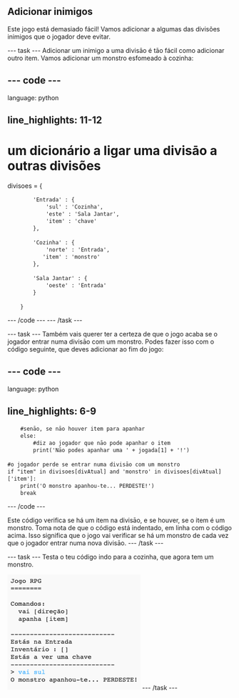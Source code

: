 ## Adicionar inimigos

Este jogo está demasiado fácil! Vamos adicionar a algumas das divisões inimigos que o jogador deve evitar.

\--- task \--- Adicionar um inimigo a uma divisāo é tāo fácil como adicionar outro item. Vamos adicionar um monstro esfomeado à cozinha:

## \--- code \---

language: python

## line_highlights: 11-12

# um dicionário a ligar uma divisāo a outras divisões

divisoes = {

            'Entrada' : {
                'sul' : 'Cozinha',
                'este' : 'Sala Jantar',
                'item' : 'chave'
            },
    
            'Cozinha' : {
                'norte' : 'Entrada',
               'item' : 'monstro'
            },
    
            'Sala Jantar' : {
                'oeste' : 'Entrada'
            }
    
        }
    

\--- /code \--- \--- /task \---

\--- task \--- Também vais querer ter a certeza de que o jogo acaba se o jogador entrar numa divisāo com um monstro. Podes fazer isso com o código seguinte, que deves adicionar ao fim do jogo:

## \--- code \---

language: python

## line_highlights: 6-9

        #senāo, se nāo houver item para apanhar
        else:
            #diz ao jogador que nāo pode apanhar o item
            print('Nāo podes apanhar uma ' + jogada[1] + '!')
    
    #o jogador perde se entrar numa divisāo com um monstro
    if "item" in divisoes[divAtual] and 'monstro' in divisoes[divAtual]['item']:
        print('O monstro apanhou-te... PERDESTE!')
        break
    

\--- /code \---

Este código verifica se há um item na divisāo, e se houver, se o item é um monstro. Toma nota de que o código está indentado, em linha com o código acima. Isso significa que o jogo vai verificar se há um monstro de cada vez que o jogador entrar numa nova divisāo. \--- /task \---

\--- task \--- Testa o teu código indo para a cozinha, que agora tem um monstro.

![captura de ecrã](images/rpg-monster-test.png) \--- /task \---